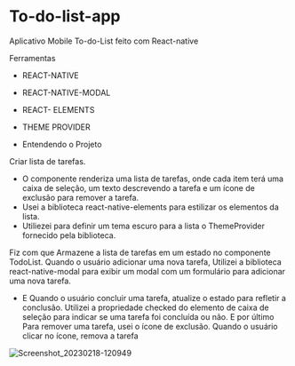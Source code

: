 # To-do-list-app
Aplicativo Mobile To-do-List
feito com React-native

 Ferramentas
- REACT-NATIVE
- REACT-NATIVE-MODAL
- REACT- ELEMENTS
- THEME PROVIDER

- Entendendo o Projeto

Criar lista de tarefas.
 - O componente renderiza uma lista de tarefas,
 onde cada item terá uma caixa de seleção,
 um texto descrevendo a tarefa
 e um ícone de exclusão para remover a tarefa.
 - Usei a biblioteca react-native-elements 
 para estilizar os elementos da lista.
 - Utiliezei para definir um tema escuro para a lista 
 o ThemeProvider fornecido pela biblioteca.

 Fiz com que Armazene a lista de tarefas
 em um estado no componente TodoList.
 Quando o usuário adicionar uma nova tarefa, 
 Utilizei a biblioteca react-native-modal
 para exibir um modal com um formulário
 para adicionar uma nova tarefa.
 - E Quando o usuário concluir uma tarefa,
  atualize o estado para refletir a conclusão.
 Utilizei a propriedade checked do elemento de caixa de seleção
 para indicar se uma tarefa foi concluída ou não.
 E por último Para remover uma tarefa,
 usei o ícone de exclusão. 
 Quando o usuário clicar no ícone, remova a tarefa

![Screenshot_20230218-120949](https://user-images.githubusercontent.com/118133517/219874801-8ad35f13-60dc-46c7-afbb-e49aade609a8.png)
